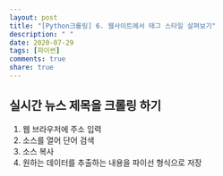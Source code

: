 ```yaml
---
layout: post
title: "[Python크롤링] 6. 웹사이트에서 태그 스타일 살펴보기"
description: " "
date: 2020-07-29
tags: [파이썬]
comments: true
share: true
---
```



## 실시간 뉴스 제목을 크롤링 하기
1. 웹 브라우저에 주소 입력
2. 소스를 열어 단어 검색
3. 소스 복사
4. 원하는 데이터를 추출하는 내용을 파이선 형식으로 저장

```python
```